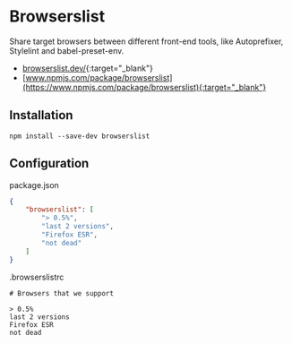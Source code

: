 # Browserslist

Share target browsers between different front-end tools, like Autoprefixer, Stylelint and babel-preset-env.

- [browserslist.dev/](https://browserslist.dev/){:target="_blank"}
- [www.npmjs.com/package/browserslist](https://www.npmjs.com/package/browserslist){:target="_blank"}

## Installation

```shell
npm install --save-dev browserslist
```

## Configuration

package.json

```json
{
    "browserslist": [
        "> 0.5%",
        "last 2 versions",
        "Firefox ESR",
        "not dead"
    ]
}
```

.browserslistrc

```text
# Browsers that we support

> 0.5%
last 2 versions
Firefox ESR
not dead
```

